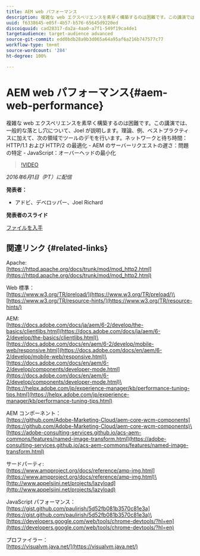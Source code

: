 ```yaml
---
title: AEM web パフォーマンス
description: 複雑な web エクスペリエンスを素早く構築するのは困難です。この講演では、一般的な落とし穴について、Joel が説明します。理論、例、ベストプラクティスを紹介し、ツールのデモを行います。
uuid: f6338645-e05f-4b57-b576-65645d9220ed
discoiquuid: cad28317-da2a-4aa0-a7f1-549f19ca4de1
targetaudience: target-audience advanced
source-git-commit: edd0bdb28a9b3d065a64a95af6a216b747577c77
workflow-type: tm+mt
source-wordcount: '284'
ht-degree: 100%

---
```


# AEM web パフォーマンス{#aem-web-performance}

複雑な web エクスペリエンスを素早く構築するのは困難です。この講演では、一般的な落とし穴について、Joel が説明します。理論、例、ベストプラクティスに加えて、次の領域でツールのデモを行います。ネットワークと待ち時間：HTTP/1.1 および HTTP/2 の最適化 - AEM のサーバーリクエストの遅さ：問題の特定 - JavaScript：オーバーヘッドの最小化

>[!VIDEO](https://video.tv.adobe.com/v/19296/?quality=9)

*2016年6月1日（PT）に配信*

**発表者：**

* アドビ、デベロッパー、Joel Richard

**発表者のスライド**

[ファイルを入手](assets/aem-gems-060116-web-performance.pdf)

## 関連リンク {#related-links}

Apache:\
[https://httpd.apache.org/docs/trunk/mod/mod_http2.html](https://httpd.apache.org/docs/trunk/mod/mod_http2.html)

Web 標準：\
[https://www.w3.org/TR/preload/](https://www.w3.org/TR/preload/)\
[https://www.w3.org/TR/resource-hints/](https://www.w3.org/TR/resource-hints/)

AEM:\
[https://docs.adobe.com/docs/ja/aem/6-2/develop/the-basics/clientlibs.html](https://docs.adobe.com/docs/ja/aem/6-2/develop/the-basics/clientlibs.html)\
[https://docs.adobe.com/docs/en/aem/6-2/develop/mobile-web/responsive.html](https://docs.adobe.com/docs/en/aem/6-2/develop/mobile-web/responsive.html)\
[https://docs.adobe.com/docs/en/aem/6-2/develop/components/developer-mode.html](https://docs.adobe.com/docs/en/aem/6-2/develop/components/developer-mode.html)\
[https://helpx.adobe.com/jp/experience-manager/kb/performance-tuning-tips.html](https://helpx.adobe.com/jp/experience-manager/kb/performance-tuning-tips.html)

AEM コンポーネント：\
[https://github.com/Adobe-Marketing-Cloud/aem-core-wcm-components](https://github.com/Adobe-Marketing-Cloud/aem-core-wcm-components)\
[https://adobe-consulting-services.github.io/acs-aem-commons/features/named-image-transform.html](https://adobe-consulting-services.github.io/acs-aem-commons/features/named-image-transform.html)

サードパーティ:\
[https://www.ampproject.org/docs/reference/amp-img.html](https://www.ampproject.org/docs/reference/amp-img.html)\
[http://www.appelsiini.net/projects/lazyload](http://www.appelsiini.net/projects/lazyload)

JavaScript パフォーマンス：\
[https://gist.github.com/paulirish/5d52fb081b3570c81e3a](https://gist.github.com/paulirish/5d52fb081b3570c81e3a)\
[https://developers.google.com/web/tools/chrome-devtools/?hl=en](https://developers.google.com/web/tools/chrome-devtools/?hl=en)

プロファイラー：\
[https://visualvm.java.net/](https://visualvm.java.net/)

<!--
[Get back to the Overview](https://helpx.adobe.com/experience-manager/kt/eseminars/gems/aem-index.html)
-->
